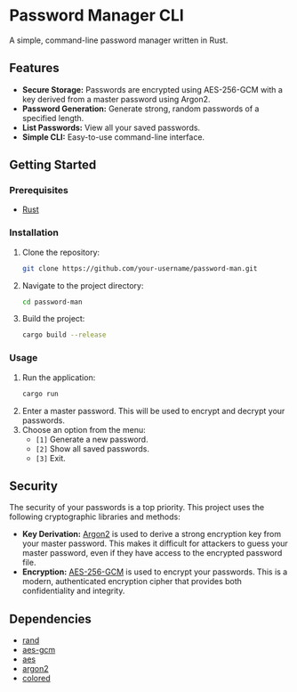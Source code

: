 # Password Manager CLI

A simple, command-line password manager written in Rust.

## Features

*   **Secure Storage:** Passwords are encrypted using AES-256-GCM with a key derived from a master password using Argon2.
*   **Password Generation:** Generate strong, random passwords of a specified length.
*   **List Passwords:** View all your saved passwords.
*   **Simple CLI:** Easy-to-use command-line interface.

## Getting Started

### Prerequisites

*   [Rust](https://www.rust-lang.org/tools/install)

### Installation

1.  Clone the repository:
    ```bash
    git clone https://github.com/your-username/password-man.git
    ```
2.  Navigate to the project directory:
    ```bash
    cd password-man
    ```
3.  Build the project:
    ```bash
    cargo build --release
    ```

### Usage

1.  Run the application:
    ```bash
    cargo run
    ```
2.  Enter a master password. This will be used to encrypt and decrypt your passwords.
3.  Choose an option from the menu:
    *   `[1]` Generate a new password.
    *   `[2]` Show all saved passwords.
    *   `[3]` Exit.

## Security

The security of your passwords is a top priority. This project uses the following cryptographic libraries and methods:

*   **Key Derivation:** [Argon2](https://en.wikipedia.org/wiki/Argon2) is used to derive a strong encryption key from your master password. This makes it difficult for attackers to guess your master password, even if they have access to the encrypted password file.
*   **Encryption:** [AES-256-GCM](https://en.wikipedia.org/wiki/Galois/Counter_Mode) is used to encrypt your passwords. This is a modern, authenticated encryption cipher that provides both confidentiality and integrity.

## Dependencies

*   [rand](https://crates.io/crates/rand)
*   [aes-gcm](https://crates.io/crates/aes-gcm)
*   [aes](https://crates.io/crates/aes)
*   [argon2](https://crates.io/crates/argon2)
*   [colored](https://crates.io/crates/colored)
